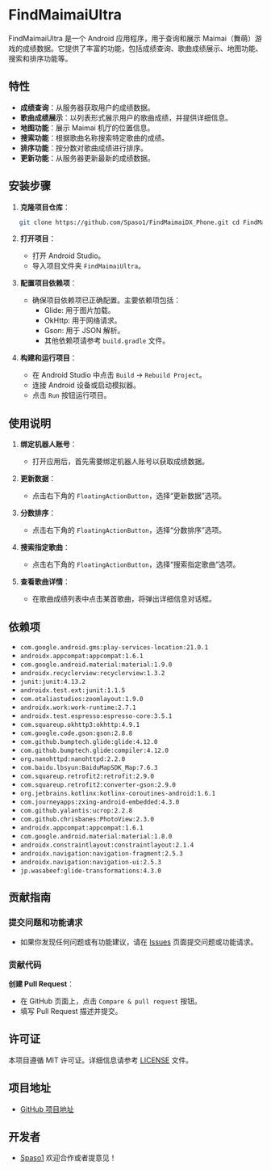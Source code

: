 # FindMaimaiUltra

FindMaimaiUltra 是一个 Android 应用程序，用于查询和展示 Maimai（舞萌）游戏的成绩数据。它提供了丰富的功能，包括成绩查询、歌曲成绩展示、地图功能、搜索和排序功能等。

## 特性

- **成绩查询**：从服务器获取用户的成绩数据。
- **歌曲成绩展示**：以列表形式展示用户的歌曲成绩，并提供详细信息。
- **地图功能**：展示 Maimai 机厅的位置信息。
- **搜索功能**：根据歌曲名称搜索特定歌曲的成绩。
- **排序功能**：按分数对歌曲成绩进行排序。
- **更新功能**：从服务器更新最新的成绩数据。

## 安装步骤

1. **克隆项目仓库**：
```bash 
   git clone https://github.com/Spaso1/FindMaimaiDX_Phone.git cd FindMaimaiUltra
```
2. **打开项目**：
    - 打开 Android Studio。
    - 导入项目文件夹 `FindMaimaiUltra`。

3. **配置项目依赖项**：
    - 确保项目依赖项已正确配置。主要依赖项包括：
        - Glide: 用于图片加载。
        - OkHttp: 用于网络请求。
        - Gson: 用于 JSON 解析。
        - 其他依赖项请参考 `build.gradle` 文件。

4. **构建和运行项目**：
    - 在 Android Studio 中点击 `Build` -> `Rebuild Project`。
    - 连接 Android 设备或启动模拟器。
    - 点击 `Run` 按钮运行项目。

## 使用说明

1. **绑定机器人账号**：
    - 打开应用后，首先需要绑定机器人账号以获取成绩数据。

2. **更新数据**：
    - 点击右下角的 `FloatingActionButton`，选择“更新数据”选项。

3. **分数排序**：
    - 点击右下角的 `FloatingActionButton`，选择“分数排序”选项。

4. **搜索指定歌曲**：
    - 点击右下角的 `FloatingActionButton`，选择“搜索指定歌曲”选项。

5. **查看歌曲详情**：
    - 在歌曲成绩列表中点击某首歌曲，将弹出详细信息对话框。

## 依赖项

- `com.google.android.gms:play-services-location:21.0.1`
- `androidx.appcompat:appcompat:1.6.1`
- `com.google.android.material:material:1.9.0`
- `androidx.recyclerview:recyclerview:1.3.2`
- `junit:junit:4.13.2`
- `androidx.test.ext:junit:1.1.5`
- `com.otaliastudios:zoomlayout:1.9.0`
- `androidx.work:work-runtime:2.7.1`
- `androidx.test.espresso:espresso-core:3.5.1`
- `com.squareup.okhttp3:okhttp:4.9.1`
- `com.google.code.gson:gson:2.8.8`
- `com.github.bumptech.glide:glide:4.12.0`
- `com.github.bumptech.glide:compiler:4.12.0`
- `org.nanohttpd:nanohttpd:2.2.0`
- `com.baidu.lbsyun:BaiduMapSDK_Map:7.6.3`
- `com.squareup.retrofit2:retrofit:2.9.0`
- `com.squareup.retrofit2:converter-gson:2.9.0`
- `org.jetbrains.kotlinx:kotlinx-coroutines-android:1.6.1`
- `com.journeyapps:zxing-android-embedded:4.3.0`
- `com.github.yalantis:ucrop:2.2.8`
- `com.github.chrisbanes:PhotoView:2.3.0`
- `androidx.appcompat:appcompat:1.6.1`
- `com.google.android.material:material:1.8.0`
- `androidx.constraintlayout:constraintlayout:2.1.4`
- `androidx.navigation:navigation-fragment:2.5.3`
- `androidx.navigation:navigation-ui:2.5.3`
- `jp.wasabeef:glide-transformations:4.3.0`

## 贡献指南

### 提交问题和功能请求

- 如果你发现任何问题或有功能建议，请在 [Issues](https://github.com/Spaso1/FindMaimaiDX_Phone/issues) 页面提交问题或功能请求。

### 贡献代码
**创建 Pull Request**：
    
- 在 GitHub 页面上，点击 `Compare & pull request` 按钮。
- 填写 Pull Request 描述并提交。

## 许可证

本项目遵循 MIT 许可证。详细信息请参考 [LICENSE](LICENSE) 文件。

## 项目地址

- [GitHub 项目地址](https://github.com/Spaso1/FindMaimaiDX_Phone)

## 开发者

- [Spaso1](https://github.com/Spaso1)
欢迎合作或者提意见！
